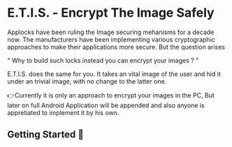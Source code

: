 # E.T.I.S. - Encrypt The Image Safely

Applocks have been ruling the Image securing mehanisms for a decade now. The manufacturers have been implementing various cryptographic approaches to
make their applications more secure. But the question arises 

" Why to build such locks instead you can encrypt your images ? "

E.T.I.S. does the same for you. It takes an vital image of the user and hid it under an trivial image, with no change to the latter one.

:point_right:Currently it is only an approach to encrypt your images in the PC, But later on full Android Application will be appended                  and also anyone is appretiated to implement it by  his own.

## Getting Started :closed_lock_with_key:


